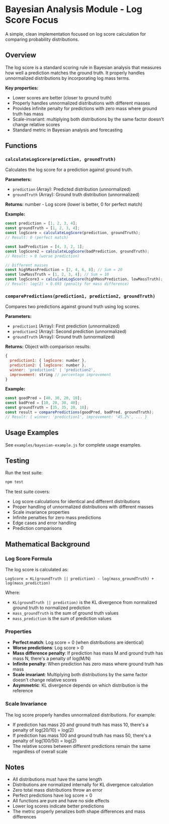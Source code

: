 # Bayesian Analysis Module - Log Score Focus

A simple, clean implementation focused on log score calculation for comparing probability distributions.

## Overview

The log score is a standard scoring rule in Bayesian analysis that measures how well a prediction matches the ground truth. It properly handles unnormalized distributions by incorporating log mass terms.

**Key properties:**
- Lower scores are better (closer to ground truth)
- Properly handles unnormalized distributions with different masses
- Provides infinite penalty for predictions with zero mass where ground truth has mass
- Scale-invariant: multiplying both distributions by the same factor doesn't change relative scores
- Standard metric in Bayesian analysis and forecasting

## Functions

### `calculateLogScore(prediction, groundTruth)`

Calculates the log score for a prediction against ground truth.

**Parameters:**
- `prediction` (Array<number>): Predicted distribution (unnormalized)
- `groundTruth` (Array<number>): Ground truth distribution (unnormalized)

**Returns:** number - Log score (lower is better, 0 for perfect match)

**Example:**
```javascript
const prediction = [1, 2, 3, 4];
const groundTruth = [1, 2, 3, 4];
const logScore = calculateLogScore(prediction, groundTruth);
// Result: 0 (perfect match)

const badPrediction = [4, 3, 2, 1];
const logScore2 = calculateLogScore(badPrediction, groundTruth);
// Result: > 0 (worse prediction)

// Different masses
const highMassPrediction = [2, 4, 6, 8]; // Sum = 20
const lowMassTruth = [1, 2, 3, 4]; // Sum = 10
const logScore3 = calculateLogScore(highMassPrediction, lowMassTruth);
// Result: log(2) ≈ 0.693 (penalty for mass difference)
```

### `comparePredictions(prediction1, prediction2, groundTruth)`

Compares two predictions against ground truth using log scores.

**Parameters:**
- `prediction1` (Array<number>): First prediction (unnormalized)
- `prediction2` (Array<number>): Second prediction (unnormalized)
- `groundTruth` (Array<number>): Ground truth (unnormalized)

**Returns:** Object with comparison results:
```javascript
{
  prediction1: { logScore: number },
  prediction2: { logScore: number },
  winner: 'prediction1' | 'prediction2',
  improvement: string // percentage improvement
}
```

**Example:**
```javascript
const goodPred = [40, 30, 20, 10];
const badPred = [10, 20, 30, 40];
const groundTruth = [35, 35, 20, 10];
const result = comparePredictions(goodPred, badPred, groundTruth);
// Result: { winner: 'prediction1', improvement: '45.2%', ... }
```

## Usage Examples

See `examples/bayesian-example.js` for complete usage examples.

## Testing

Run the test suite:

```bash
npm test
```

The test suite covers:
- Log score calculations for identical and different distributions
- Proper handling of unnormalized distributions with different masses
- Scale invariance properties
- Infinite penalties for zero mass predictions
- Edge cases and error handling
- Prediction comparisons

## Mathematical Background

### Log Score Formula
The log score is calculated as:

```
LogScore = KL(groundTruth || prediction) - log(mass_groundTruth) + log(mass_prediction)
```

Where:
- `KL(groundTruth || prediction)` is the KL divergence from normalized ground truth to normalized prediction
- `mass_groundTruth` is the sum of ground truth values
- `mass_prediction` is the sum of prediction values

### Properties
- **Perfect match**: Log score = 0 (when distributions are identical)
- **Worse predictions**: Log score > 0
- **Mass difference penalty**: If prediction has mass M and ground truth has mass N, there's a penalty of log(M/N)
- **Infinite penalty**: When prediction has zero mass where ground truth has mass
- **Scale invariant**: Multiplying both distributions by the same factor doesn't change relative scores
- **Asymmetric**: KL divergence depends on which distribution is the reference

### Scale Invariance
The log score properly handles unnormalized distributions. For example:
- If prediction has mass 20 and ground truth has mass 10, there's a penalty of log(20/10) = log(2)
- If prediction has mass 100 and ground truth has mass 50, there's a penalty of log(100/50) = log(2)
- The relative scores between different predictions remain the same regardless of overall scale

## Notes

- All distributions must have the same length
- Distributions are normalized internally for KL divergence calculation
- Zero total mass distributions throw an error
- Perfect predictions have log score = 0
- All functions are pure and have no side effects
- Lower log scores indicate better predictions
- The metric properly penalizes both shape differences and mass differences
